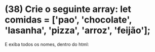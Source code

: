 # (38) Crie o seguinte array: let comidas = ['pao', 'chocolate', 'lasanha', 'pizza', 'arroz', 'feijão'];
E exiba todos os nomes, dentro do html: <ul id="nomes"></ul>